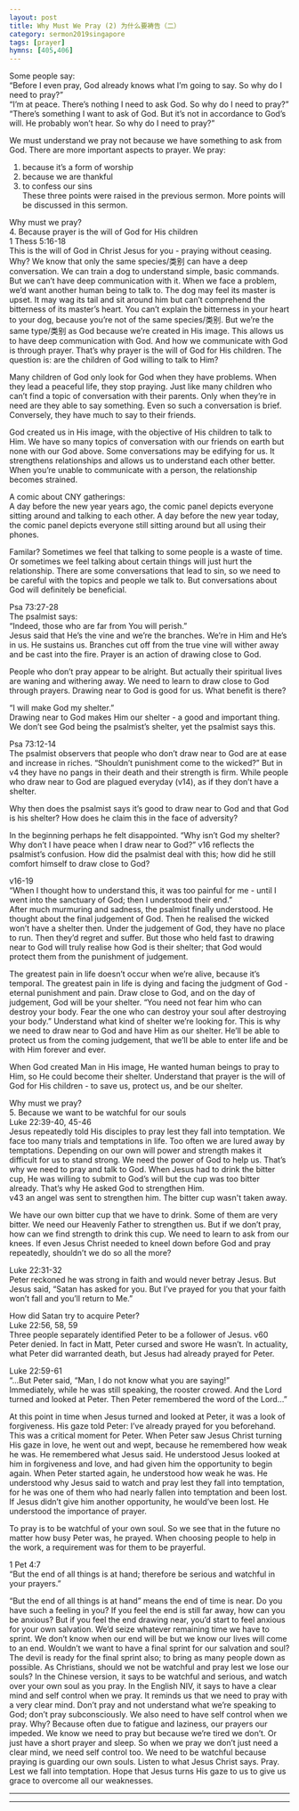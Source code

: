 ```yaml
---  
layout: post  
title: Why Must We Pray (2) 为什么要祷告（二）  
category: sermon2019singapore  
tags: [prayer]  
hymns: [405,406]  
---
```


Some people say:  
“Before I even pray, God already knows what I’m going to say. So why do I need to pray?”  
“I’m at peace. There’s nothing I need to ask God. So why do I need to pray?”  
“There’s something I want to ask of God. But it’s not in accordance to God’s will. He probably won’t hear. So why do I need to pray?”

We must understand we pray not because we have something to ask from God. There are more important aspects to prayer. We pray:  
1. because it’s a form of worship  
2. because we are thankful  
3. to confess our sins  
These three points were raised in the previous sermon. More points will be discussed in this sermon.

Why must we pray?  
4. Because prayer is the will of God for His children  
1 Thess 5:16-18  
This is the will of God in Christ Jesus for you - praying without ceasing. Why? We know that only the same species/类别 can have a deep conversation. We can train a dog to understand simple, basic commands. But we can’t have deep communication with it. When we face a problem, we’d want another human being to talk to. The dog may feel its master is upset. It may wag its tail and sit around him but can’t comprehend the bitterness of its master’s heart. You can’t explain the bitterness in your heart to your dog, because you’re not of the same species/类别. But we’re the same type/类别 as God because we’re created in His image. This allows us to have deep communication with God. And how we communicate with God is through prayer. That’s why prayer is the will of God for His children. The question is: are the children of God willing to talk to Him?

Many children of God only look for God when they have problems. When they lead a peaceful life, they stop praying. Just like many children who can’t find a topic of conversation with their parents. Only when they’re in need are they able to say something. Even so such a conversation is brief. Conversely, they have much to say to their friends. 

God created us in His image, with the objective of His children to talk to Him. We have so many topics of conversation with our friends on earth but none with our God above. Some conversations may be edifying for us. It strengthens relationships and allows us to understand each other better. When you’re unable to communicate with a person, the relationship becomes strained. 

A comic about CNY gatherings:  
A day before the new year years ago, the comic panel depicts everyone sitting around and talking to each other. A day before the new year today, the comic panel depicts everyone still sitting around but all using their phones.

Familar? Sometimes we feel that talking to some people is a waste of time. Or sometimes we feel talking about certain things will just hurt the relationship. There are some conversations that lead to sin, so we need to be careful with the topics and people we talk to. But conversations about God will definitely be beneficial.

Psa 73:27-28  
The psalmist says:  
“Indeed, those who are far from You will perish.”  
Jesus said that He’s the vine and we’re the branches. We’re in Him and He’s in us. He sustains us. Branches cut off from the true vine will wither away and be cast into the fire. Prayer is an action of drawing close to God. 

People who don’t pray appear to be alright. But actually their spiritual lives are waning and withering away. We need to learn to draw close to God through prayers. Drawing near to God is good for us. What benefit is there?

“I will make God my shelter.”  
Drawing near to God makes Him our shelter - a good and important thing. We don’t see God being the psalmist’s shelter, yet the psalmist says this. 

Psa 73:12-14  
The psalmist observers that people who don’t draw near to God are at ease and increase in riches. “Shouldn’t punishment come to the wicked?” But in v4 they have no pangs in their death and their strength is firm. While people who draw near to God are plagued everyday (v14), as if they don’t have a shelter. 

Why then does the psalmist says it’s good to draw near to God and that God is his shelter? How does he claim this in the face of adversity?

In the beginning perhaps he felt disappointed. “Why isn’t God my shelter? Why don’t I have peace when I draw near to God?” v16 reflects the psalmist’s confusion. How did the psalmist deal with this; how did he still comfort himself to draw close to God?

v16-19  
“When I thought how to understand this, it was too painful for me - until I went into the sanctuary of God; then I understood their end.”  
After much murmuring and sadness, the psalmist finally understood. He thought about the final judgement of God. Then he realised the wicked won’t have a shelter then. Under the judgement of God, they have no place to run. Then they’d regret and suffer. But those who held fast to drawing near to God will truly realise how God is their shelter; that God would protect them from the punishment of judgement. 

The greatest pain in life doesn’t occur when we’re alive, because it’s temporal. The greatest pain in life is dying and facing the judgment of God - eternal punishment and pain. Draw close to God, and on the day of judgement, God will be your shelter. “You need not fear him who can destroy your body. Fear the one who can destroy your soul after destroying your body.” Understand what kind of shelter we’re looking for. This is why we need to draw near to God and have Him as our shelter. He’ll be able to protect us from the coming judgement, that we’ll be able to enter life and be with Him forever and ever. 

When God created Man in His image, He wanted human beings to pray to Him, so He could become their shelter. Understand that prayer is the will of God for His children - to save us, protect us, and be our shelter. 

Why must we pray?  
5. Because we want to be watchful for our souls  
Luke 22:39-40, 45-46  
Jesus repeatedly told His disciples to pray lest they fall into temptation. We face too many trials and temptations in life. Too often we are lured away by temptations. Depending on our own will power and strength makes it difficult for us to stand strong. We need the power of God to help us. That’s why we need to pray and talk to God. When Jesus had to drink the bitter cup, He was willing to submit to God’s will but the cup was too bitter already. That’s why He asked God to strengthen Him.  
v43 an angel was sent to strengthen him. The bitter cup wasn't taken away. 

We have our own bitter cup that we have to drink. Some of them are very bitter. We need our Heavenly Father to strengthen us. But if we don’t pray, how can we find strength to drink this cup. We need to learn to ask from our knees. If even Jesus Christ needed to kneel down before God and pray repeatedly, shouldn’t we do so all the more?

Luke 22:31-32  
Peter reckoned he was strong in faith and would never betray Jesus. But Jesus said, “Satan has asked for you. But I’ve prayed for you that your faith won’t fall and you’ll return to Me.”

How did Satan try to acquire Peter?  
Luke 22:56, 58, 59  
Three people separately identified Peter to be a follower of Jesus. v60 Peter denied. In fact in Matt, Peter cursed and swore He wasn’t. In actuality, what Peter did warranted death, but Jesus had already prayed for Peter.

Luke 22:59-61  
“...But Peter said, “Man, I do not know what you are saying!”  
Immediately, while he was still speaking, the rooster crowed. And the Lord turned and looked at Peter. Then Peter remembered the word of the Lord…”

At this point in time when Jesus turned and looked at Peter, it was a look of forgiveness. His gaze told Peter: I’ve already prayed for you beforehand.  
This was a critical moment for Peter. When Peter saw Jesus Christ turning His gaze in love, he went out and wept, because he remembered how weak he was. He remembered what Jesus said. He understood Jesus looked at him in forgiveness and love, and had given him the opportunity to begin again. When Peter started again, he understood how weak he was. He understood why Jesus said to watch and pray lest they fall into temptation, for he was one of them who had nearly fallen into temptation and been lost. If Jesus didn’t give him another opportunity, he would’ve been lost. He understood the importance of prayer.

To pray is to be watchful of your own soul. So we see that in the future no matter how busy Peter was, he prayed. When choosing people to help in the work, a requirement was for them to be prayerful.

1 Pet 4:7  
“But the end of all things is at hand; therefore be serious and watchful in your prayers.”

“But the end of all things is at hand” means the end of time is near. Do you have such a feeling in you? If you feel the end is still far away, how can you be anxious? But if you feel the end drawing near, you’d start to feel anxious for your own salvation. We’d seize whatever remaining time we have to sprint. We don’t know when our end will be but we know our lives will come to an end. Wouldn’t we want to have a final sprint for our salvation and soul? The devil is ready for the final sprint also; to bring as many people down as possible. As Christians, should we not be watchful and pray lest we lose our souls? In the Chinese version, it says to be watchful and serious, and watch over your own soul as you pray. In the English NIV, it says to have a clear mind and self control when we pray. It reminds us that we need to pray with a very clear mind. Don’t pray and not understand what we’re speaking to God; don’t pray subconsciously. We also need to have self control when we pray. Why? Because often due to fatigue and laziness, our prayers our impeded. We know we need to pray but because we’re tired we don’t. Or just have a short prayer and sleep. So when we pray we don’t just need a clear mind, we need self control too. We need to be watchful because praying is guarding our own souls. Listen to what Jesus Christ says. Pray. Lest we fall into temptation. Hope that Jesus turns His gaze to us to give us grace to overcome all our weaknesses.



----  
****
